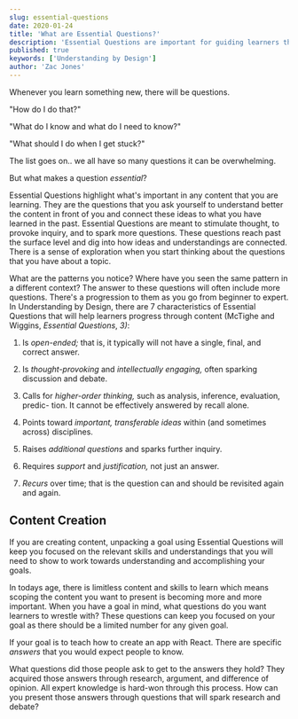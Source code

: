 ```yaml
---
slug: essential-questions
date: 2020-01-24
title: 'What are Essential Questions?'
description: 'Essential Questions are important for guiding learners through content and producing real inquiry. They simulate how an expert would digest new knowledge and show learners that you have to put interact and debate ideas in an area to become an expert.'
published: true
keywords: ['Understanding by Design']
author: 'Zac Jones' 
---
```


Whenever you learn something new, there will be questions. 

"How do I do that?" 

"What do I know and what do I need to know?"

"What should I do when I get stuck?"

The list goes on.. we all have so many questions it can be overwhelming. 

But what makes a question *essential*?

Essential Questions highlight what's important in any content that you are learning. They are the questions that you ask yourself to understand better the content in front of you and connect these ideas to what you have learned in the past. Essential Questions are meant to stimulate thought, to provoke inquiry, and to spark more questions. These questions reach past the surface level and dig into how ideas and understandings are connected. There is a sense of exploration when you start thinking about the questions that you have about a topic.

What are the patterns you notice? Where have you seen the same pattern in a different context? The answer to these questions will often include more questions. There's a progression to them as you go from beginner to expert. In Understanding by Design, there are 7 characteristics of Essential Questions that will help learners progress through content (McTighe and Wiggins, *Essential Questions*, *3)*: 

1. Is *open-ended;* that is, it typically will not have a single, final, and correct answer.

2. Is *thought-provoking* and *intellectually engaging,* often sparking discussion
and debate.

3. Calls for *higher-order thinking,* such as analysis, inference, evaluation, predic-
tion. It cannot be effectively answered by recall alone.

4. Points toward *important, transferable ideas* within (and sometimes across)
disciplines.

5. Raises *additional questions* and sparks further inquiry.

6. Requires *support* and *justification,* not just an answer.

7. *Recurs* over time; that is the question can and should be revisited again and again.

## Content Creation

If you are creating content, unpacking a goal using Essential Questions will keep you focused on the relevant skills and understandings that you will need to show to work towards understanding and accomplishing your goals.

In todays age, there is limitless content and skills to learn which means scoping the content you want to present is becoming more and more important. When you have a goal in mind, what questions do you want learners to wrestle with? These questions can keep you focused on your goal as there should be a limited number for any given goal.

If your goal is to teach how to create an app with React. There are specific *answers* that you would expect people to know.

What questions did those people ask to get to the answers they hold? They acquired those answers through research, argument, and difference of opinion. All expert knowledge is hard-won through this process. How can you present those answers through questions that will spark research and debate?